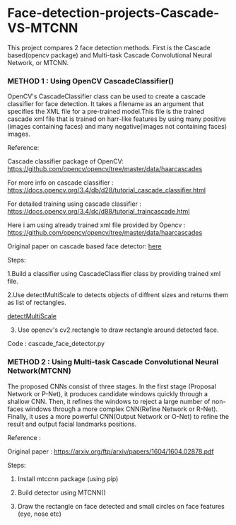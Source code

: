 # Face-detection-projects-Cascade-VS-MTCNN
This project compares 2 face detection methods. First is the Cascade based(opencv package) and Multi-task Cascade Convolutional Neural Network, or MTCNN.


### METHOD 1 : Using OpenCV CascadeClassifier()

OpenCV's CascadeClassifier class can be used to create a cascade classifier for face detection. It takes a filename as an argument that specifies the XML file for a pre-trained model.This file is the trained cascade xml file that is trained on harr-like features by using many positive (images containing faces) and many negative(images not containing faces)  images.

Reference: 

Cascade classifier package of OpenCV: https://github.com/opencv/opencv/tree/master/data/haarcascades

For more info on cascade classifier : https://docs.opencv.org/3.4/db/d28/tutorial_cascade_classifier.html

For detailed training using cascade classifier : https://docs.opencv.org/3.4/dc/d88/tutorial_traincascade.html

Here i am using already trained xml file provided by Opencv : https://github.com/opencv/opencv/tree/master/data/haarcascades

Original paper on cascade based face detector: [here](https://d1wqtxts1xzle7.cloudfront.net/49703040/Robust_Real-Time_Face_Detection20161018-7210-40857c.pdf?1476846089=&response-content-disposition=inline%3B+filename%3DRobust_Real-Time_Face_Detection.pdf&Expires=1593067287&Signature=GvwOMJshyPiLa5icS5ePDpVmOW4kC0MDBkN-7TfxtzenFinRaItYADwW-ih3zFl59VnX0UX1MBT-Qcn3B8JcXst~EqdkK77x93waPLCz2V-QhdfV6qvCUqVOSHWiEEHePT6iTYO-aYD--0pqUDz3UavH6m3nf53AuPsk4rpzjObfJRF-Q0ZhAL3OZM8Xh4LcKP2zPphWKoKpyb1GyDMxd6G9U4BEieKrJha7zFMte0NCG4U7yNh6Ry~m8Cuj9mm~G2qG1fwocCStnWvGShdm27dMR4nJ1ZfHRMiE-4DODTRluu5JkKDuXauAKeS9ErnSB2DoeuRCOhYP0QISbC-hvA__&Key-Pair-Id=APKAJLOHF5GGSLRBV4ZA)

Steps:

1.Build a classifier using CascadeClassifier class by providing trained xml file.

2.Use detectMultiScale to detects objects of diffrent sizes and returns them as list of rectangles.

[detectMultiScale](https://docs.opencv.org/2.4/modules/objdetect/doc/cascade_classification.html?highlight=detectmultiscale#cascadeclassifier-detectmultiscale)


3. Use opencv's cv2.rectangle to draw rectangle around detected face.


Code : cascade_face_detector.py

### METHOD 2 : Using Multi-task Cascade Convolutional Neural Network(MTCNN)

The proposed CNNs consist of three stages. In the first stage (Proposal Network or P-Net), it produces candidate windows quickly through a shallow CNN. Then, it refines the windows to reject a large number of non-faces windows through a more complex CNN(Refine Network or R-Net).  Finally, it uses a more powerful CNN(Output Network or O-Net) to refine the result and output facial landmarks positions.


Reference : 

Original paper : https://arxiv.org/ftp/arxiv/papers/1604/1604.02878.pdf

Steps:

1. Install mtccnn package (using pip)

2. Build detector using MTCNN()

3. Draw the rectangle on face detected and small circles on face features (eye, nose etc)

















